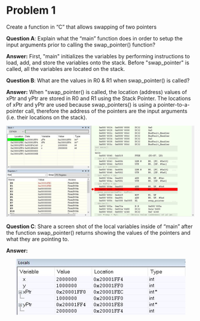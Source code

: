 # Problem 1  
Create a function in “C” that allows swapping of two pointers 

**Question A**: Explain what the “main” function does in order to setup the input arguments prior to calling the swap_pointer() function?  

**Answer:** First, "main" initializes the variables by performing instructions to load, add, and store the variables onto the stack. Before "swap_pointer" is called, all the variables are located on the stack. 



**Question B**: What are the values in R0 & R1 when swap_pointer() is called?   

**Answer:** When "swap_pointer() is called, the location (address) values of xPtr and yPtr are stored in R0 and R1 using the Stack Pointer. The locations of xPtr and yPtr are used because swap_pointers() is using a pointer-to-a-pointer call, therefore the address of the pointers are the input arguments (i.e. their locations on the stack). 

<p align="center">
  <img src="https://github.com/dendsl/embsys310/blob/main/assignment05/swapPointers/Answer 1B.JPG">
</p>

**Question C**: Share a screen shot of the local variables inside of “main” after the function swap_pointer() returns showing the values of the pointers and what they are pointing to.   

**Answer:**

<p align="center">
  <img src="https://github.com/dendsl/embsys310/blob/main/assignment05/swapPointers/postSwap.JPG">
</p>
